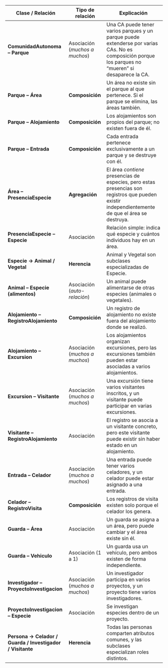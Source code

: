 | Clase / Relación                                          | Tipo de relación               | Explicación                                                                                                                                          |
| --------------------------------------------------------- | ------------------------------ | ---------------------------------------------------------------------------------------------------------------------------------------------------- |
| **ComunidadAutonoma – Parque**                            | Asociación (*muchos a muchos*) | Una CA puede tener varios parques y un parque puede extenderse por varias CAs. No es composición porque los parques no “mueren” si desaparece la CA. |
| **Parque – Área**                                         | **Composición**                | Un área no existe sin el parque al que pertenece. Si el parque se elimina, las áreas también.                                                        |
| **Parque – Alojamiento**                                  | **Composición**                | Los alojamientos son propios del parque; no existen fuera de él.                                                                                     |
| **Parque – Entrada**                                      | **Composición**                | Cada entrada pertenece exclusivamente a un parque y se destruye con él.                                                                              |
| **Área – PresenciaEspecie**                               | **Agregación**                 | El área *contiene* presencias de especies, pero estas presencias son registros que pueden existir independientemente de que el área se destruya.     |
| **PresenciaEspecie – Especie**                            | Asociación                     | Relación simple: indica qué especie y cuántos individuos hay en un área.                                                                             |
| **Especie → Animal / Vegetal**                            | **Herencia**                   | Animal y Vegetal son subclases especializadas de Especie.                                                                                            |
| **Animal – Especie (alimentos)**                          | Asociación (*auto-relación*)   | Un animal puede alimentarse de otras especies (animales o vegetales).                                                                                |
| **Alojamiento – RegistroAlojamiento**                     | **Composición**                | Un registro de alojamiento no existe fuera del alojamiento donde se realizó.                                                                         |
| **Alojamiento – Excursion**                               | Asociación (*muchos a muchos*) | Los alojamientos organizan excursiones, pero las excursiones también pueden estar asociadas a varios alojamientos.                                   |
| **Excursion – Visitante**                                 | Asociación (*muchos a muchos*) | Una excursión tiene varios visitantes inscritos, y un visitante puede participar en varias excursiones.                                              |
| **Visitante – RegistroAlojamiento**                       | Asociación                     | El registro se asocia a un visitante concreto, pero este visitante puede existir sin haber estado en un alojamiento.                                 |
| **Entrada – Celador**                                     | Asociación (*muchos a muchos*) | Una entrada puede tener varios celadores, y un celador puede estar asignado a una entrada.                                                           |
| **Celador – RegistroVisita**                              | **Composición**                | Los registros de visita existen solo porque el celador los genera.                                                                                   |
| **Guarda – Área**                                         | Asociación                     | Un guarda se asigna a un área, pero puede cambiar y el área existe sin él.                                                                           |
| **Guarda – Vehiculo**                                     | Asociación (1 a 1)             | Un guarda usa un vehículo, pero ambos existen de forma independiente.                                                                                |
| **Investigador – ProyectoInvestigacion**                  | Asociación (*muchos a muchos*) | Un investigador participa en varios proyectos, y un proyecto tiene varios investigadores.                                                            |
| **ProyectoInvestigacion – Especie**                       | Asociación                     | Se investigan especies dentro de un proyecto.                                                                                                        |
| **Persona → Celador / Guarda / Investigador / Visitante** | **Herencia**                   | Todas las personas comparten atributos comunes, y las subclases especializan roles distintos.                                                        |
